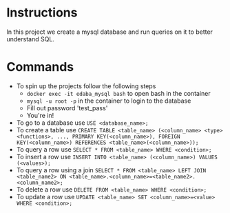 # Instructions

In this project we create a mysql database and run queries on it to better understand SQL.

# Commands

-   To spin up the projects follow the following steps
    -   `docker exec -it edaba_mysql bash` to open bash in the container
    -   `mysql -u root -p` in the container to login to the database
    -   Fill out password 'test_pass'
    -   You're in!
-   To go to a database use `USE <database_name>;`
-   To create a table use `CREATE TABLE <table_name> (<column_name> <type> <functions>, ..., PRIMARY KEY(<column_name>), FOREIGN KEY(<column_name>) REFERENCES <table_name>(<column_name>));`
-   To query a row use `SELECT * FROM <table_name> WHERE <condition>;`
-   To insert a row use `INSERT INTO <table_name> (<column_name>) VALUES (<values>);`
-   To query a row using a join `SELECT * FROM <table_name> LEFT JOIN <table_name2> ON <table_name>.<column_name>=<table_name2>.<column_name2>;`
-   To delete a row use `DELETE FROM <table_name> WHERE <condition>;`
-   To update a row use `UPDATE <table_name> SET <column_name>=<value> WHERE <condition>;`
